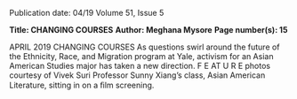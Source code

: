 Publication date: 04/19
Volume 51, Issue 5

**Title: CHANGING COURSES**
**Author: Meghana Mysore**
**Page number(s): 15**

APRIL 2019
CHANGING COURSES
As questions swirl around the future of the Ethnicity, Race, and Migration program at Yale, 
activism for an Asian American Studies major has taken a new direction.
F E AT U R E
photos courtesy of Vivek Suri
Professor Sunny Xiang’s class, Asian American 
Literature, sitting in on a ﬁlm screening.